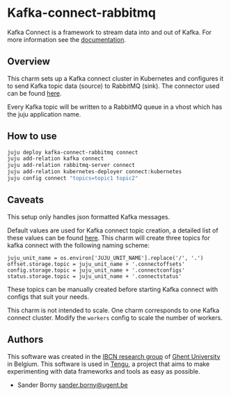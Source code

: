 # Kafka-connect-rabbitmq

Kafka Connect is a framework to stream data into and out of Kafka. For more information see the [documentation](https://docs.confluent.io/current/connect/concepts.html#concepts).

## Overview
This charm sets up a Kafka connect cluster in Kubernetes and configures it to send Kafka topic data (source) to RabbitMQ (sink). 
The connector used can be found [here](https://github.com/tengu-team/kafka-connect-rabbitmq).

Every Kafka topic will be written to a RabbitMQ queue in a vhost which has the juju application name.

## How to use
```bash
juju deploy kafka-connect-rabbitmq connect
juju add-relation kafka connect
juju add-relation rabbitmq-server connect
juju add-relation kubernetes-deployer connect:kubernetes
juju config connect "topics=topic1 topic2" 
```

## Caveats
This setup only handles json formatted Kafka messages.

Default values are used for Kafka connect topic creation, a detailed list of these values can be found [here](https://docs.confluent.io/current/connect/userguide.html). This charm will create three topics for kafka connect with the following naming scheme:
```
juju_unit_name = os.environ['JUJU_UNIT_NAME'].replace('/', '.')
offset.storage.topic = juju_unit_name + '.connectoffsets'
config.storage.topic = juju_unit_name + '.connectconfigs'
status.storage.topic = juju_unit_name + '.connectstatus'
``` 
These topics can be manually created before starting Kafka connect with configs that suit your needs.

This charm is not intended to scale. One charm corresponds to one Kafka connect cluster. Modify the `workers` config to scale the number of workers.

## Authors

This software was created in the [IBCN research group](https://www.ibcn.intec.ugent.be/) of [Ghent University](https://www.ugent.be/en) in Belgium. This software is used in [Tengu](https://tengu.io), a project that aims to make experimenting with data frameworks and tools as easy as possible.

 - Sander Borny <sander.borny@ugent.be>
